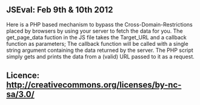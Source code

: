 JSEval: Feb 9th & 10th 2012
-----------------------------------------------------------
Here is a PHP based mechanism to bypass the Cross-Domain-Restrictions placed by browsers by using your server to fetch the data for you.
The get_page_data fuction in the JS file takes the Target_URL and a callback function as parameters; The callback function will be called with a single string argument containing the data returned by the server.
The PHP script simply gets and prints the data from a (valid) URL passed to it as a request.

Licence: http://creativecommons.org/licenses/by-nc-sa/3.0/
-----------------------------------------------------------
